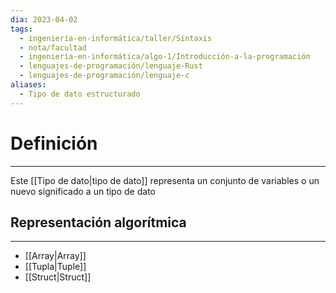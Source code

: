 ```yaml
---
dia: 2023-04-02
tags:
  - ingeniería-en-informática/taller/Sintaxis
  - nota/facultad
  - ingeniería-en-informática/algo-1/Introducción-a-la-programación
  - lenguajes-de-programación/lenguaje-Rust
  - lenguajes-de-programación/lenguaje-c
aliases:
  - Tipo de dato estructurado
---
```

# Definición
---
Este [[Tipo de dato|tipo de dato]] representa un conjunto de variables o un nuevo significado a un tipo de dato

## Representación algorítmica
---
* [[Array|Array]]
* [[Tupla|Tuple]]
* [[Struct|Struct]]